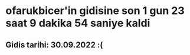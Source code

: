 # ofarukbicer'in gidisine son 1 gun 23 saat 9 dakika 54 saniye kaldi

## Gidis tarihi: 30.09.2022 :(